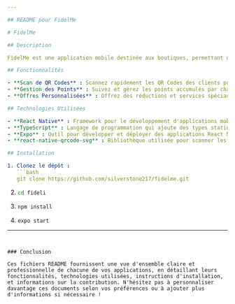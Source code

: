 ```yaml
---

## README pour FidelMe

# FidelMe

## Description

FidelMe est une application mobile destinée aux boutiques, permettant de scanner les QR Codes générés par les clients. Cette fonctionnalité permet aux boutiques d'identifier rapidement leurs clients et d'offrir des réductions ou des services spéciaux basés sur les points accumulés lors des achats.

## Fonctionnalités

- **Scan de QR Codes** : Scannez rapidement les QR Codes des clients pour accéder à leurs informations.
- **Gestion des Points** : Suivez et gérez les points accumulés par chaque client lors de leurs achats.
- **Offres Personnalisées** : Offrez des réductions et services spéciaux basés sur l'historique d'achat.

## Technologies Utilisées

- **React Native** : Framework pour le développement d'applications mobiles multiplateformes.
- **TypeScript** : Langage de programmation qui ajoute des types statiques à JavaScript.
- **Expo** : Outil pour développer et déployer des applications React Native rapidement.
- **react-native-qrcode-svg** : Bibliothèque utilisée pour scanner les QR Codes.

## Installation

1. Clonez le dépôt :
   ```bash
   git clone https://github.com/silverstone217/fidelme.git
   ```
2. ```bash
   cd fideli
   ```
3. ```bash
   npm install
   ```
4. ```bash
   expo start
   ```

---
```


### Conclusion

Ces fichiers README fournissent une vue d'ensemble claire et professionnelle de chacune de vos applications, en détaillant leurs fonctionnalités, technologies utilisées, instructions d'installation, et informations sur la contribution. N'hésitez pas à personnaliser davantage ces documents selon vos préférences ou à ajouter plus d'informations si nécessaire !
